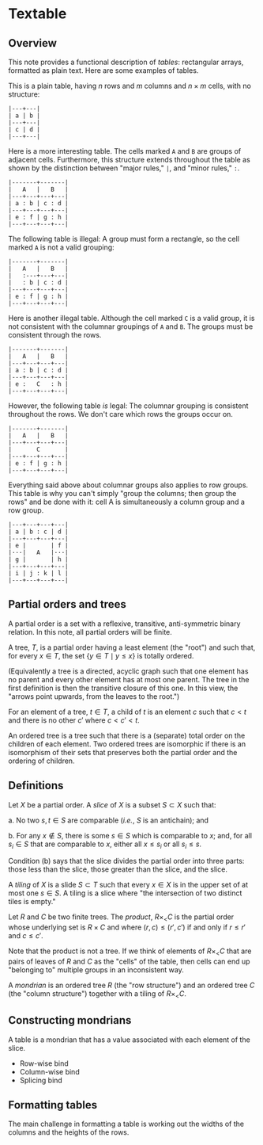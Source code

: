 # Textable

## Overview

This note provides a functional description of _tables_: rectangular arrays,
formatted as plain text. Here are some examples of tables.

This is a plain table, having $n$ rows and $m$ columns and $n \times m$ cells,
with no structure:

```
|---+---|
| a | b |
|---+---|
| c | d |
|---+---|
```

Here is a more interesting table. The cells marked `A` and `B` are groups of
adjacent cells. Furthermore, this structure extends throughout the table as
shown by the distinction between "major rules," `|`, and "minor rules," `:`.

```
|-------+-------|
|   A   |   B   |
|---+---+---+---|
| a : b | c : d |
|---+---+---+---|
| e : f | g : h |
|---+---+---+---|
```

The following table is illegal: A group must form a rectangle, so the cell
marked `A` is not a valid grouping:

```
|-------+-------|
|   A   |   B   |
|   :---+---+---|
|   : b | c : d |
|---+---+---+---|
| e : f | g : h |
|---+---+---+---|
```

Here is another illegal table. Although the cell marked `C` is a valid group, it
is not consistent with the columnar groupings of `A` and `B`. The groups must be
consistent through the rows.

```
|-------+-------|
|   A   |   B   |
|---+---+---+---|
| a : b | c : d |
|---+---+---+---|
| e :   C   : h |
|---+---+---+---|
```

However, the following table _is_ legal: The columnar grouping is consistent
throughout the rows. We don't care which rows the groups occur on.

```
|-------+-------|
|   A   |   B   |
|---+---+---+---|
|       C       |
|---+---+---+---|
| e : f | g : h |
|---+---+---+---|
```

Everything said above about columnar groups also applies to row groups. This
table is why you can't simply "group the columns; then group the rows" and be
done with it: cell A is simultaneously a column group and a row group.

```
|---+---+---+---|
| a | b : c | d |
|---+---+---+---|
| e |       | f |
|···|   A   |···|
| g |       | h |
|---+---+---+---|
| i | j : k | l |
|---+---+---+---|
```


## Partial orders and trees

A partial order is a set with a reflexive, transitive, anti-symmetric binary
relation. In this note, all partial orders will be finite. 

A tree, $T$, is a partial order having a least element (the "root")
and such that, for every $x\in T$, the set $\{y\in T\mid y\leq x\}$ is totally
ordered.

(Equivalently a tree is a directed, acyclic graph such that one element has no
parent and every other element has at most one parent. The tree in the first
definition is then the transitive closure of this one. In this view, the "arrows
point upwards, from the leaves to the root.")

For an element of a tree, $t\in T$, a child of $t$ is an element $c$ such that
$c < t$ and there is no other $c'$ where $c < c' < t$.

An ordered tree is a tree such that there is a (separate) total order on the
children of each element. Two ordered trees are isomorphic if there is an
isomorphism of their sets that preserves both the partial order and the ordering
of children.


## Definitions

Let $X$ be a partial order. A _slice_ of $X$ is a subset $S\subset X$ such that:

a. No two $s,t\in S$ are comparable (_i.e._, $S$ is an antichain); and 

b. For any $x\notin S$, there is some $s\in S$ which is comparable to $x$; and,
   for all $s_i\in S$ that are comparable to $x$, either all $x\leq s_i$ or all
   $s_i\leq s$.
   
Condition (b) says that the slice divides the partial order into three parts:
those less than the slice, those greater than the slice, and the slice.

A _tiling_ of $X$ is a slide $S\subset T$ such that every $x\in X$ is in the
upper set of at most one $s\in S$. A tiling is a slice where "the intersection
of two distinct tiles is empty."

Let $R$ and $C$ be two finite trees. The _product_, $R \times_{<} C$ is the
partial order whose underlying set is $R\times C$ and where $(r, c) \leq (r',
c')$ if and only if $r \leq r'$ and $c \leq c'$.

Note that the product is not a tree. If we think of elements of $R\times_< C$
that are pairs of leaves of $R$ and $C$ as the "cells" of the table, then cells
can end up "belonging to" multiple groups in an inconsistent way.

A _mondrian_ is an ordered tree $R$ (the "row structure") and an ordered tree
$C$ (the "column structure") together with a tiling of $R\times_< C$.


## Constructing mondrians

A table is a mondrian that has a value associated with each element of the slice. 

- Row-wise bind
- Column-wise bind
- Splicing bind




## Formatting tables

The main challenge in formatting a table is working out the widths of the
columns and the heights of the rows.

    
